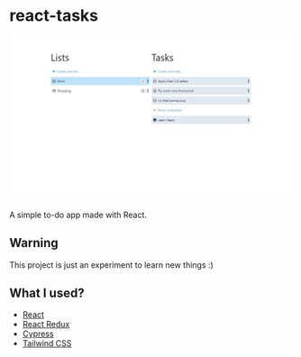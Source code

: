 # react-tasks

[![React Tasks](https://raw.githubusercontent.com/jorgesmrr/react-tasks/master/preview.jpg?sanitize=true&raw=true)]()

A simple to-do app made with React.

## Warning

This project is just an experiment to learn new things :)

## What I used?

-   [React](https://reactjs.org/)
-   [React Redux](https://react-redux.js.org/)
-   [Cypress](https://www.cypress.io/)
-   [Tailwind CSS](https://tailwindcss.com/)
